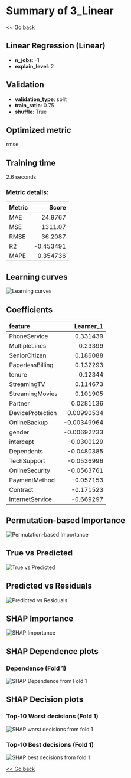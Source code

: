 # Summary of 3_Linear

[<< Go back](../README.md)


## Linear Regression (Linear)
- **n_jobs**: -1
- **explain_level**: 2

## Validation
 - **validation_type**: split
 - **train_ratio**: 0.75
 - **shuffle**: True

## Optimized metric
rmse

## Training time

2.6 seconds

### Metric details:
| Metric   |       Score |
|:---------|------------:|
| MAE      |   24.9767   |
| MSE      | 1311.07     |
| RMSE     |   36.2087   |
| R2       |   -0.453491 |
| MAPE     |    0.354736 |



## Learning curves
![Learning curves](learning_curves.png)

## Coefficients
| feature          |   Learner_1 |
|:-----------------|------------:|
| PhoneService     |  0.331439   |
| MultipleLines    |  0.23399    |
| SeniorCitizen    |  0.186088   |
| PaperlessBilling |  0.132293   |
| tenure           |  0.12344    |
| StreamingTV      |  0.114673   |
| StreamingMovies  |  0.101905   |
| Partner          |  0.0281136  |
| DeviceProtection |  0.00990534 |
| OnlineBackup     | -0.00349964 |
| gender           | -0.00692233 |
| intercept        | -0.0300129  |
| Dependents       | -0.0480385  |
| TechSupport      | -0.0536996  |
| OnlineSecurity   | -0.0563761  |
| PaymentMethod    | -0.057153   |
| Contract         | -0.171523   |
| InternetService  | -0.669297   |


## Permutation-based Importance
![Permutation-based Importance](permutation_importance.png)
## True vs Predicted

![True vs Predicted](true_vs_predicted.png)


## Predicted vs Residuals

![Predicted vs Residuals](predicted_vs_residuals.png)



## SHAP Importance
![SHAP Importance](shap_importance.png)

## SHAP Dependence plots

### Dependence (Fold 1)
![SHAP Dependence from Fold 1](learner_fold_0_shap_dependence.png)

## SHAP Decision plots

### Top-10 Worst decisions (Fold 1)
![SHAP worst decisions from fold 1](learner_fold_0_shap_worst_decisions.png)
### Top-10 Best decisions (Fold 1)
![SHAP best decisions from fold 1](learner_fold_0_shap_best_decisions.png)

[<< Go back](../README.md)
